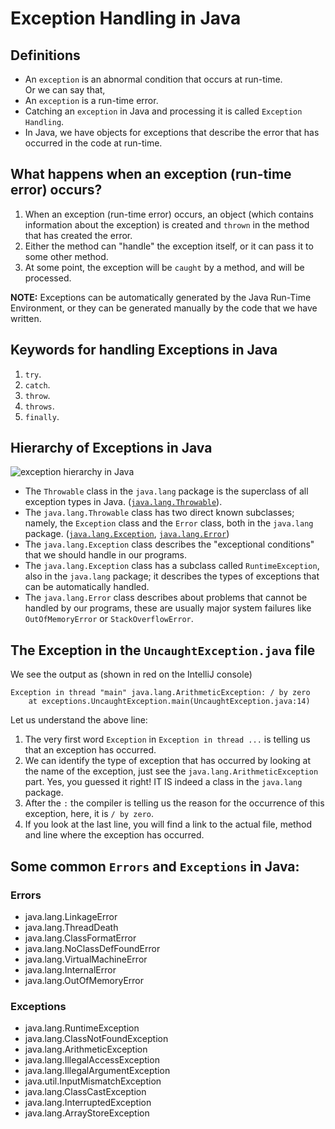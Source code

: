 # Exception Handling in Java

## Definitions
- An `exception` is an abnormal condition that occurs at run-time.  
Or we can say that,  
- An `exception` is a run-time error.
- Catching an `exception` in Java and processing it is called `Exception Handling`.
- In Java, we have objects for exceptions that describe the error that has occurred in the code at run-time.

## What happens when an exception (run-time error) occurs?
1. When an exception (run-time error) occurs, an object (which contains information about the exception)
is created and `thrown` in the method that has created the error.  
2. Either the method can "handle" the exception itself, or it can pass it to some other method.
3. At some point, the exception will be `caught` by a method, and will be processed.  
  
**NOTE:**  Exceptions can be automatically generated by the Java Run-Time Environment, or they can be generated manually by the code that we have written.

## Keywords for handling Exceptions in Java
1. `try`.
2. `catch`.
3. `throw`.
4. `throws`.
5. `finally`.

## Hierarchy of Exceptions in Java
![exception hierarchy in Java](./img/exceptionHierarchy.png)  

- The `Throwable` class in the `java.lang` package is the superclass of all exception types in Java.
([`java.lang.Throwable`](https://docs.oracle.com/en/java/javase/14/docs/api/java.base/java/lang/Throwable.html)).  
- The `java.lang.Throwable` class has two direct known subclasses;
 namely, the `Exception` class and the `Error` class, both in the `java.lang` package.
 ([`java.lang.Exception`](https://docs.oracle.com/en/java/javase/14/docs/api/java.base/java/lang/Exception.html),
  [`java.lang.Error`](https://docs.oracle.com/en/java/javase/14/docs/api/java.base/java/lang/Error.html))
- The `java.lang.Exception` class describes the "exceptional conditions" that we should handle in our programs.
- The `java.lang.Exception` class has a subclass called `RuntimeException`, also in the `java.lang` package; 
it describes the types of exceptions that can be automatically handled.
- The `java.lang.Error` class describes about problems that cannot be handled by our programs, these are usually major
system failures like `OutOfMemoryError` or `StackOverflowError`.

## The Exception in the `UncaughtException.java` file
We see the output as (shown in red on the IntelliJ console)
```
Exception in thread "main" java.lang.ArithmeticException: / by zero
	at exceptions.UncaughtException.main(UncaughtException.java:14)
```
Let us understand the above line:
1. The very first word `Exception` in `Exception in thread ...` is telling us that an exception has occurred.
2. We can identify the type of exception that has occurred by looking at the name of the exception,
just see the `java.lang.ArithmeticException` part. Yes, you guessed it right! IT IS indeed a class in the `java.lang` 
package.
3. After the `:` the compiler is telling us the reason for the occurrence of this exception, here, it is `/ by zero`.
4. If you look at the last line, you will find a link to the actual file, method and line where the exception has 
occurred.

## Some common `Errors` and `Exceptions` in Java:
### Errors
- java.lang.LinkageError
- java.lang.ThreadDeath
- java.lang.ClassFormatError
- java.lang.NoClassDefFoundError
- java.lang.VirtualMachineError
- java.lang.InternalError
- java.lang.OutOfMemoryError 

### Exceptions
- java.lang.RuntimeException
- java.lang.ClassNotFoundException
- java.lang.ArithmeticException
- java.lang.IllegalAccessException
- java.lang.IllegalArgumentException
- java.util.InputMismatchException
- java.lang.ClassCastException
- java.lang.InterruptedException
- java.lang.ArrayStoreException